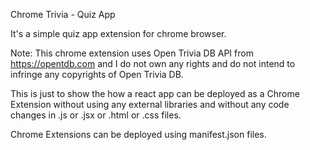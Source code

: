Chrome Trivia - Quiz App

It's a simple quiz app extension for chrome browser.

Note: This chrome extension uses Open Trivia DB API from https://opentdb.com and I do not own any rights and do not intend to infringe any copyrights of Open Trivia DB.

This is just to show the how a react app can be deployed as a Chrome Extension without using any external libraries and without any code changes in .js or .jsx or .html or .css files.

Chrome Extensions can be deployed using manifest.json files.